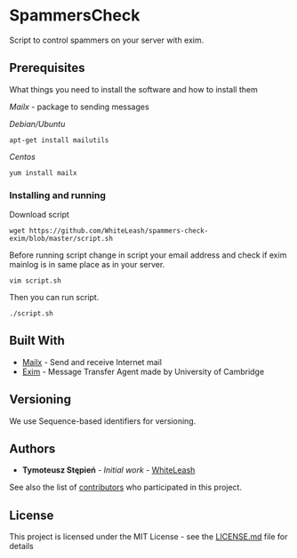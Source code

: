 # SpammersCheck
Script to control spammers on your server with exim. 

## Prerequisites

What things you need to install the software and how to install them

*Mailx* - package to sending messages

_Debian/Ubuntu_
```
apt-get install mailutils
```

_Centos_
```
yum install mailx
```
### Installing and running

Download script
```
wget https://github.com/WhiteLeash/spammers-check-exim/blob/master/script.sh
```

Before running script change in script your email address and check if exim mainlog is in same place as in your server.
```
vim script.sh
```

Then you can run script.
```
./script.sh
```

## Built With

* [Mailx](https://linux.die.net/man/1/mailx) - Send and receive Internet mail 
* [Exim](https://www.exim.org/) - Message Transfer Agent made by University of Cambridge

## Versioning

We use Sequence-based identifiers for versioning.

## Authors

* **Tymoteusz Stępień** - *Initial work* - [WhiteLeash](https://github.com/WhiteLeash)

See also the list of [contributors](https://github.com/WhiteLeash/spammers-check-exim/graphs/contributors) who participated in this project.

## License

This project is licensed under the MIT License - see the [LICENSE.md](LICENSE.md) file for details
